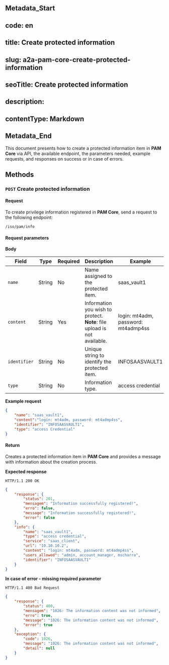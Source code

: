## Metadata_Start 
## code: en
## title: Create protected information 
## slug: a2a-pam-core-create-protected-information 
## seoTitle: Create protected information 
## description:  
## contentType: Markdown 
## Metadata_End
This document presents how to create a protected information item in **PAM Core** via API, the  available endpoint, the parameters needed, example requests, and responses on success or in case of errors.

## Methods

### `POST` Create protected information
#### Request
To create privilege information registered in **PAM Core**, send a request to the following endpoint:

`/iso/pam/info` 

#### Request parameters

**Body**


| Field | Type | Required | Description | Example |
| --- | --- | --- | --- | --- |
| `name` | String | No | Name assigned to the protected item.  | saas_vault1 |
| `content` | String | Yes | Information you wish to protect. **Note**: file upload is not available. | login: mt4adm, password: mt4admp4ss |
| `identifier` | String | No | Unique string to identify the protected item. | INFOSAASVAULT1 |
| `type` | String | No | Information type. | access credential |

**Example request**

```json
{   
    "name": "saas_vault1",
    "content":"login: mt4adm, password: mt4admp4ss",
    "identifier": "INFOSAASVAULT1",
    "type": "access Credential"
}
```

#### Return
Creates a protected information item in **PAM Core** and provides a message with information about the creation process.


**Expected response**

`HTTP/1.1 200 OK 
`
```json
{
    "response": {
        "status": 201,
        "mensagem": "Information successfully registered!",
        "erro": false,
        "message": "Information successfully registered!",
        "error": false
    },
    "info": {
	    "name": "saas_vault1",
		"type": "access credential",
		"service": "saas_client",
		"url": "10.10.10.2",
		"content": "login: mt4adm, password: mt4admp4ss",
		"users_allowed": "admin, account_manager, mscharra",
		"identifier": "INFOSAASVAULT1"
    }
}
```
**In case of error - missing required parameter**

`HTTP/1.1 400 Bad Request`

```json
{
    "response": {
        "status": 400,
        "mensagem": "1026: The information content was not informed",
        "erro": true,
        "message": "1026: The information content was not informed",
        "error": true
    },
    "exception": {
        "code": 1026,
        "message": "1026: The information content was not informed",
        "detail": null
    }
}
```